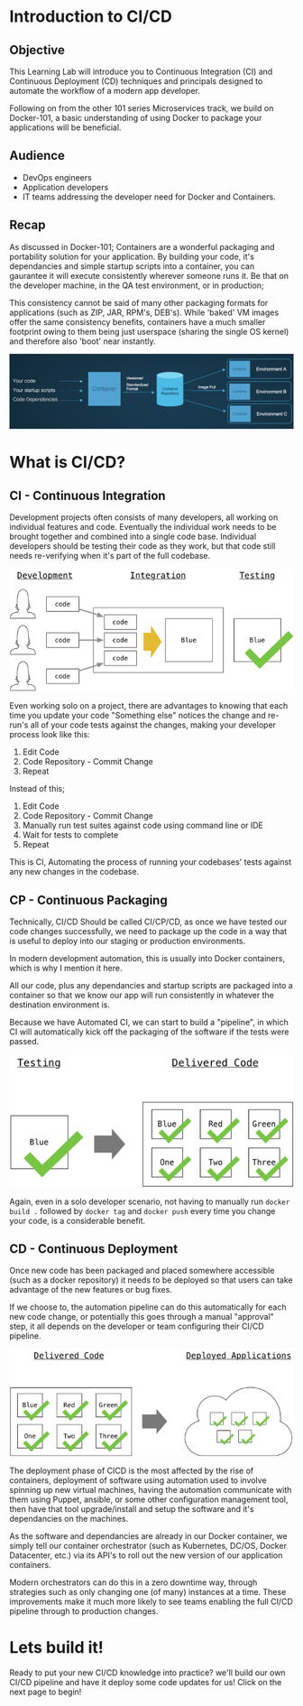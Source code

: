 # Introduction to CI/CD

## Objective

This Learning Lab will introduce you to Continuous Integration (CI) and Continuous Deployment (CD) techniques and principals designed to automate the workflow of a modern app developer.

Following on from the other 101 series Microservices track, we build on Docker-101, a basic understanding of using Docker to package your applications will be beneficial.

## Audience

* DevOps engineers
* Application developers
* IT teams addressing the developer need for Docker and Containers.


## Recap
As discussed in Docker-101; Containers are a wonderful packaging and portability solution for your application. By building your code, it's dependancies and simple startup scripts into a container, you can gaurantee it will execute consistently wherever someone runs it. Be that on the developer machine, in the QA test environment, or in production;

This consistency cannot be said of many other packaging formats for applications (such as ZIP, JAR, RPM's, DEB's). While 'baked' VM images offer the same consistency benefits, containers have a much smaller footprint owing to them being just userspace (sharing the single OS kernel) and therefore also 'boot' near instantly.

![](assets/images/containerlifecycle.png)

# What is CI/CD?

## CI - Continuous Integration
Development projects often consists of many developers, all working on individual features and code. Eventually the individual work needs to be brought together and combined into a single code base. Individual developers should be testing their code as they work, but that code still needs re-verifying when it's part of the full codebase.

![](assets/images/integration.png)

Even working solo on a project, there are advantages to knowing that each time you update your code "Something else" notices the change and re-run's all of your code tests against the changes, making your developer process look like this:

1. Edit Code
2. Code Repository - Commit Change
3. Repeat

Instead of this;

1. Edit Code
2. Code Repository - Commit Change
3. Manually run test suites against code using command line or IDE
4. Wait for tests to complete
5. Repeat

This is CI, Automating the process of running your codebases' tests against any new changes in the codebase.

## CP - Continuous Packaging

Technically, CI/CD Should be called CI/CP/CD, as once we have tested our code changes successfully, we need to package up the code in a way that is useful to deploy into our staging or production environments.

In modern development automation, this is usually into Docker containers, which is why I mention it here.

All our code, plus any dependancies and startup scripts are packaged into a container so that we know our app will run consistently in whatever the destination environment is.

Because we have Automated CI, we can start to build a "pipeline", in which CI will automatically kick off the packaging of the software if the tests were passed.

![](assets/images/packaging.png)

Again, even in a solo developer scenario, not having to manually run `docker build .` followed by `docker tag` and `docker push` every time you change your code, is a considerable benefit.

## CD - Continuous Deployment
Once new code has been packaged and placed somewhere accessible (such as a docker repository) it needs to be deployed so that users can take advantage of the new features or bug fixes.

If we choose to, the automation pipeline can do this automatically for each new code change, or potentially this goes through a manual "approval" step, it all depends on the developer or team configuring their CI/CD pipeline.

![](assets/images/deployment.png)


The deployment phase of CICD is the most affected by the rise of containers, deployment of software using automation used to involve spinning up new virtual machines, having the automation communicate with them using Puppet, ansible, or some other configuration management tool, then have that tool upgrade/install and setup the software and it's dependancies on the machines.

As the software and dependancies are already in our Docker container, we simply tell our container orchestrator (such as Kubernetes, DC/OS, Docker Datacenter, etc.) via its API's to roll out the new version of our application containers.

Modern orchestrators can do this in a zero downtime way, through strategies such as only changing one (of many) instances at a time. These improvements make it much more likely to see teams enabling the full CI/CD pipeline through to production changes.

# Lets build it!

Ready to put your new CI/CD knowledge into practice? we'll build our own CI/CD pipeline and have it deploy some code updates for us! Click on the next page to begin!
